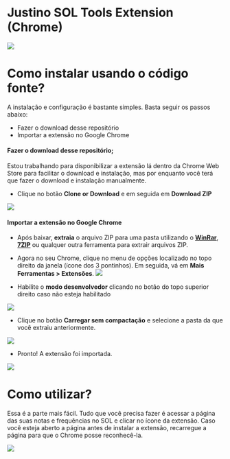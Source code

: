
# Justino SOL Tools Extension (Chrome)

[![](https://i.imgur.com/xeZRYX8.gif)](https://i.imgur.com/xeZRYX8.gif)


# Como instalar usando o código fonte?
A instalação e configuração é bastante simples. Basta seguir os passos abaixo:
- Fazer o download desse repositório
- Importar a extensão no Google Chrome

#### Fazer o download desse repositório;
Estou trabalhando para disponibilizar a extensão lá dentro da Chrome Web Store para facilitar o download e instalação, mas por enquanto você terá que fazer o download e instalação manualmente.

* Clique no botão **Clone or Download** e em seguida em **Download ZIP**

[![](https://i.imgur.com/ZdClmtL.jpg)](https://i.imgur.com/ZdClmtL.jpg)

#### Importar a extensão no Google Chrome

* Após baixar, **extraia** o arquivo ZIP para uma pasta utilizando o [**WinRar**](https://www.winrarbrasil.com.br/winrar/download.mv), [**7ZIP**](https://www.7-zip.org/download.html)   ou qualquer outra ferramenta para extrair arquivos ZIP. 

* Agora no seu Chrome, clique no menu de opções localizado no topo direito da janela (ícone dos 3 pontinhos). Em seguida, vá em **Mais Ferramentas > Extensões**.
[![](https://i.imgur.com/cYQDjLQ.jpg)](https://i.imgur.com/cYQDjLQ.jpg)

* Habilite o **modo desenvolvedor** clicando no botão do topo superior direito caso não esteja habilitado

[![](https://i.imgur.com/Uyzd3wb.jpg)](https://i.imgur.com/Uyzd3wb.jpg)

* Clique no botão **Carregar sem compactação** e selecione a pasta da que você extraiu anteriormente.

[![](https://i.imgur.com/7TXoaNM.jpg)](https://i.imgur.com/7TXoaNM.jpg)

* Pronto! A extensão foi importada.

[![](https://i.imgur.com/YJ1cVsC.jpg)](https://i.imgur.com/YJ1cVsC.jpg)

# Como utilizar?
Essa é a parte mais fácil. Tudo que você precisa fazer é acessar a página das suas notas e frequências no SOL e clicar no ícone da extensão. Caso você esteja aberto a página antes de instalar a extensão, recarregue a página para que o Chrome posse reconhecê-la. 

![](https://i.imgur.com/o1Jesxv.jpg)